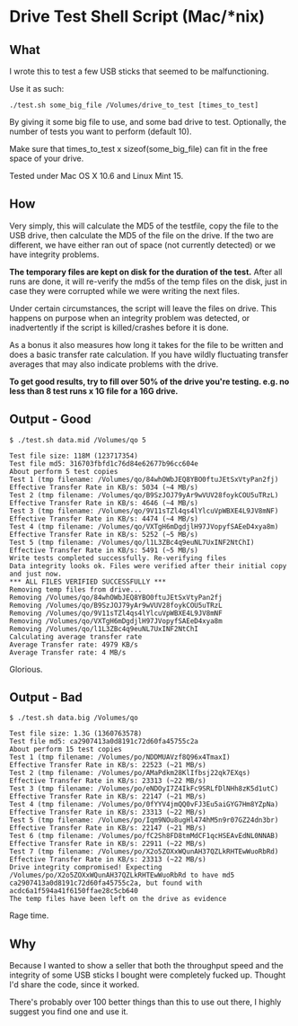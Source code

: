 Drive Test Shell Script (Mac/*nix)
====================

What
---------------------

I wrote this to test a few USB sticks that seemed to be malfunctioning. 

Use it as such:

	./test.sh some_big_file /Volumes/drive_to_test [times_to_test]

By giving it some big file to use, and some bad drive to test. Optionally, the number of tests you want to perform (default 10).

Make sure that times_to_test x sizeof(some_big_file) can fit in the free space of your drive.

Tested under Mac OS X 10.6 and Linux Mint 15.

How
---------------------

Very simply, this will calculate the MD5 of the testfile, copy the file to the USB drive, then calculate the MD5 of the file on the drive. If the two are different, we have either ran out of space (not currently detected) or we have integrity problems.

**The temporary files are kept on disk for the duration of the test.** After all runs are done, it will re-verify the md5s of the temp files on the disk, just in case they were corrupted while we were writing the next files.

Under certain circumstances, the script will leave the files on drive. This happens on purpose when an integrity problem was detected, or inadvertently if the script is killed/crashes before it is done.

As a bonus it also measures how long it takes for the file to be written and does a basic transfer rate calculation. If you have wildly fluctuating transfer averages that may also indicate problems with the drive. 

**To get good results, try to fill over 50% of the drive you're testing. e.g. no less than 8 test runs x 1G file for a 16G drive.**

Output - Good
---------------------

	$ ./test.sh data.mid /Volumes/qo 5
	
	Test file size: 118M (123717354)
	Test file md5: 316703fbfd1c76d84e62677b96cc604e
	About perform 5 test copies
	Test 1 (tmp filename: /Volumes/qo/84whOWbJEQ8YBO0ftuJEtSxVtyPan2fj)
	Effective Transfer Rate in KB/s: 5034 (~4 MB/s)
	Test 2 (tmp filename: /Volumes/qo/B9SzJOJ79yAr9wVUV28foykCOU5uTRzL)
	Effective Transfer Rate in KB/s: 4646 (~4 MB/s)
	Test 3 (tmp filename: /Volumes/qo/9V11sTZl4qs4lYlcuVpWBXE4L9JV8mNF)
	Effective Transfer Rate in KB/s: 4474 (~4 MB/s)
	Test 4 (tmp filename: /Volumes/qo/VXTgH6mDgdjlH97JVopyfSAEeD4xya8m)
	Effective Transfer Rate in KB/s: 5252 (~5 MB/s)
	Test 5 (tmp filename: /Volumes/qo/l1L3ZBc4q9euNL7UxINF2NtChI)
	Effective Transfer Rate in KB/s: 5491 (~5 MB/s)
	Write tests completed successfully. Re-verifying files
	Data integrity looks ok. Files were verified after their initial copy and just now.
	*** ALL FILES VERIFIED SUCCESSFULLY ***
	Removing temp files from drive...
	Removing /Volumes/qo/84whOWbJEQ8YBO0ftuJEtSxVtyPan2fj
	Removing /Volumes/qo/B9SzJOJ79yAr9wVUV28foykCOU5uTRzL
	Removing /Volumes/qo/9V11sTZl4qs4lYlcuVpWBXE4L9JV8mNF
	Removing /Volumes/qo/VXTgH6mDgdjlH97JVopyfSAEeD4xya8m
	Removing /Volumes/qo/l1L3ZBc4q9euNL7UxINF2NtChI
	Calculating average transfer rate
	Average Transfer rate: 4979 KB/s
	Average Transfer rate: 4 MB/s

Glorious.

Output - Bad
---------------------

	$ ./test.sh data.big /Volumes/qo
	
	Test file size: 1.3G (1360763578)
	Test file md5: ca2907413a0d8191c72d60fa45755c2a
	About perform 15 test copies
	Test 1 (tmp filename: /Volumes/po/NDDMUAVzf8Q96x4TmaxI)
	Effective Transfer Rate in KB/s: 22523 (~21 MB/s)
	Test 2 (tmp filename: /Volumes/po/AMaPdkm28KlIfbsj22qk7EXqs)
	Effective Transfer Rate in KB/s: 23313 (~22 MB/s)
	Test 3 (tmp filename: /Volumes/po/eNDOyI7Z4IkFc9SRLfDlNHh8zK5d1utC)
	Effective Transfer Rate in KB/s: 22147 (~21 MB/s)
	Test 4 (tmp filename: /Volumes/po/0fYYV4jmQQ0vFJ3Eu5aiGYG7Hm8YZpNa)
	Effective Transfer Rate in KB/s: 23313 (~22 MB/s)
	Test 5 (tmp filename: /Volumes/po/Iqm9NOu8ugHl474hM5n9r07GZ24dn3br)
	Effective Transfer Rate in KB/s: 22147 (~21 MB/s)
	Test 6 (tmp filename: /Volumes/po/fC2Sh8FD8tmMdCF1qcHSEAvEdNL0NNAB)
	Effective Transfer Rate in KB/s: 22911 (~22 MB/s)
	Test 7 (tmp filename: /Volumes/po/X2o5ZOXxWQunAH37QZLkRHTEwWuoRbRd)
	Effective Transfer Rate in KB/s: 23313 (~22 MB/s)
	Drive integrity compromised! Expecting /Volumes/po/X2o5ZOXxWQunAH37QZLkRHTEwWuoRbRd to have md5 ca2907413a0d8191c72d60fa45755c2a, but found with acdc6a1f594a41f6150ffae28c5cb640
	The temp files have been left on the drive as evidence

Rage time.

Why
---------------------

Because I wanted to show a seller that both the throughput speed and the integrity of some USB sticks I bought were completely fucked up. Thought I'd share the code, since it worked. 

There's probably over 100 better things than this to use out there, I highly suggest you find one and use it. 

